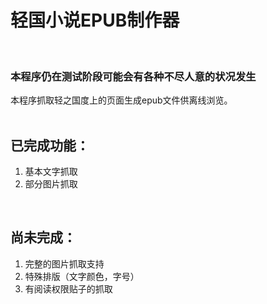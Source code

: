 # 轻国小说EPUB制作器
<br>

### 本程序仍在测试阶段可能会有各种不尽人意的状况发生


本程序抓取轻之国度上的页面生成epub文件供离线浏览。<br>
<br>

## 已完成功能：
1. 基本文字抓取<br>
2. 部分图片抓取<br>
<br>

## 尚未完成：
1. 完整的图片抓取支持<br>
2. 特殊排版（文字颜色，字号）<br>
3. 有阅读权限贴子的抓取<br>
<br>
